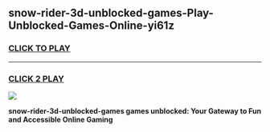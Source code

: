 
## snow-rider-3d-unblocked-games-Play-Unblocked-Games-Online-yi61z
<h3>
<a href="https://premium76.site?title=snow-rider-3d-unblocked-games&ref=25A">CLICK TO PLAY</a></h3>
<hr>

<h3>
<a href="https://premium76.site?title=snow-rider-3d-unblocked-games&ref=25A">CLICK 2 PLAY</a>
  
</h3>

<a href="https://premium76.site?title=snow-rider-3d-unblocked-games&ref=25A"><img src="https://clearcache.store/games.png"></a>


**snow-rider-3d-unblocked-games games unblocked: Your Gateway to Fun and Accessible Online Gaming**
